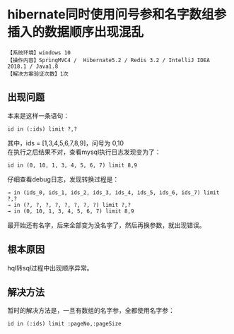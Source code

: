 # hibernate同时使用问号参和名字数组参插入的数据顺序出现混乱
`【系统环境】windows 10`  
`【操作内容】SpringMVC4 /  Hibernate5.2 / Redis 3.2 / IntelliJ IDEA 2018.1 / Java1.8`  
`【解决方案验证次数】1次`  
## <i class="fa fa-question-circle"></i> 出现问题
本来是这样一条语句：
```
id in (:ids) limit ?,?
```
其中，ids = [1,3,4,5,6,7,8,9]，问号为 0,10  
在执行之后结果不对，查看mysql执行日志发现变为了：  
```
id in (0, 10, 1, 3, 4, 5, 6, 7) limit 8,9
```
仔细查看debug日志，发现转换过程是：
```
→ in (ids_0, ids_1, ids_2, ids_3, ids_4, ids_5, ids_6, ids_7) limit ?,?
→ in (?, ?, ?, ?, ?, ?, ?, ?) limit ?,?
→ in (0, 10, 1, 3, 4, 5, 6, 7) limit 8,9
```
最开始还有名字，后来全部变为没名字了，然后再换参数，就出现错误。
## <i class="fa fa-bullseye"></i> 根本原因
hql转sql过程中出现顺序异常。
## <i class="fa fa-check-circle"></i> 解决方法
暂时的解决方法是，一旦有数组的名字参，全都使用名字参：
```
id in (:ids) limit :pageNo,:pageSize
```
